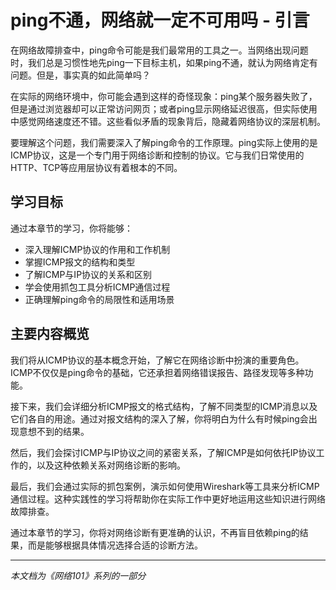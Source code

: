 # ping不通，网络就一定不可用吗 - 引言

在网络故障排查中，ping命令可能是我们最常用的工具之一。当网络出现问题时，我们总是习惯性地先ping一下目标主机，如果ping不通，就认为网络肯定有问题。但是，事实真的如此简单吗？

在实际的网络环境中，你可能会遇到这样的奇怪现象：ping某个服务器失败了，但是通过浏览器却可以正常访问网页；或者ping显示网络延迟很高，但实际使用中感觉网络速度还不错。这些看似矛盾的现象背后，隐藏着网络协议的深层机制。

要理解这个问题，我们需要深入了解ping命令的工作原理。ping实际上使用的是ICMP协议，这是一个专门用于网络诊断和控制的协议。它与我们日常使用的HTTP、TCP等应用层协议有着根本的不同。

## 学习目标

通过本章节的学习，你将能够：
- 深入理解ICMP协议的作用和工作机制
- 掌握ICMP报文的结构和类型
- 了解ICMP与IP协议的关系和区别
- 学会使用抓包工具分析ICMP通信过程
- 正确理解ping命令的局限性和适用场景

## 主要内容概览

我们将从ICMP协议的基本概念开始，了解它在网络诊断中扮演的重要角色。ICMP不仅仅是ping命令的基础，它还承担着网络错误报告、路径发现等多种功能。

接下来，我们会详细分析ICMP报文的格式结构，了解不同类型的ICMP消息以及它们各自的用途。通过对报文结构的深入了解，你将明白为什么有时候ping会出现意想不到的结果。

然后，我们会探讨ICMP与IP协议之间的紧密关系，了解ICMP是如何依托IP协议工作的，以及这种依赖关系对网络诊断的影响。

最后，我们会通过实际的抓包案例，演示如何使用Wireshark等工具来分析ICMP通信过程。这种实践性的学习将帮助你在实际工作中更好地运用这些知识进行网络故障排查。

通过本章节的学习，你将对网络诊断有更准确的认识，不再盲目依赖ping的结果，而是能够根据具体情况选择合适的诊断方法。

---

*本文档为《网络101》系列的一部分*
